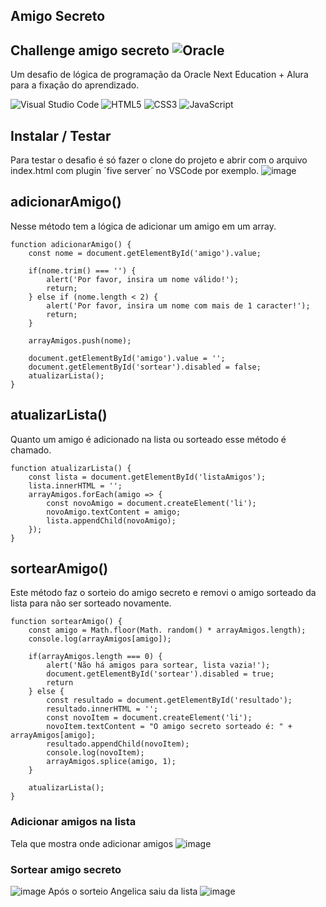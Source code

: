 ## Amigo Secreto
## Challenge amigo secreto ![Oracle](https://img.shields.io/badge/Oracle-F80000?style=for-the-badge&logo=oracle&logoColor=white)
Um desafio de lógica de programação da Oracle Next Education + Alura para a fixação do aprendizado.

![Visual Studio Code](https://img.shields.io/badge/Visual%20Studio%20Code-0078d7.svg?style=for-the-badge&logo=visual-studio-code&logoColor=white)
![HTML5](https://img.shields.io/badge/html5-%23E34F26.svg?style=for-the-badge&logo=html5&logoColor=white)
![CSS3](https://img.shields.io/badge/css3-%231572B6.svg?style=for-the-badge&logo=css3&logoColor=white)
![JavaScript](https://img.shields.io/badge/javascript-%23323330.svg?style=for-the-badge&logo=javascript&logoColor=%23F7DF1E)
## Instalar / Testar
Para testar o desafio é só fazer o clone do projeto e abrir com o arquivo index.html com plugin ´five server´ no VSCode por exemplo.
![image](https://github.com/user-attachments/assets/67f2f3cf-a7a0-4e9f-b11f-42ebbcebb09e)

## adicionarAmigo()
Nesse método tem a lógica de adicionar um amigo em um array.
```bach
function adicionarAmigo() {
    const nome = document.getElementById('amigo').value;
    
    if(nome.trim() === '') {
        alert('Por favor, insira um nome válido!');
        return;
    } else if (nome.length < 2) {
        alert('Por favor, insira um nome com mais de 1 caracter!');
        return;
    }

    arrayAmigos.push(nome);

    document.getElementById('amigo').value = '';
    document.getElementById('sortear').disabled = false;
    atualizarLista();
}
```
## atualizarLista()
Quanto um amigo é adicionado na lista ou sorteado esse método é chamado.
```bach
function atualizarLista() {
    const lista = document.getElementById('listaAmigos');
    lista.innerHTML = '';
    arrayAmigos.forEach(amigo => {
        const novoAmigo = document.createElement('li');
        novoAmigo.textContent = amigo;
        lista.appendChild(novoAmigo);
    });
}
```
## sortearAmigo()
Este método faz o sorteio do amigo secreto e removi o amigo sorteado da lista para não ser sorteado novamente.
```bach
function sortearAmigo() {
    const amigo = Math.floor(Math. random() * arrayAmigos.length);
    console.log(arrayAmigos[amigo]);
    
    if(arrayAmigos.length === 0) {
        alert('Não há amigos para sortear, lista vazia!');
        document.getElementById('sortear').disabled = true;
        return
    } else {
        const resultado = document.getElementById('resultado');
        resultado.innerHTML = '';
        const novoItem = document.createElement('li');
        novoItem.textContent = "O amigo secreto sorteado é: " + arrayAmigos[amigo];
        resultado.appendChild(novoItem);
        console.log(novoItem);
        arrayAmigos.splice(amigo, 1);
    }

    atualizarLista();
}
```
### Adicionar amigos na lista
Tela que mostra onde adicionar amigos
![image](https://github.com/user-attachments/assets/997439e1-0ba4-46cc-a929-1c2e1259e6ec)

### Sortear amigo secreto
![image](https://github.com/user-attachments/assets/7c8f278c-5cea-45e5-88fc-b0566ed31d89)
Após o sorteio Angelica saiu da lista
![image](https://github.com/user-attachments/assets/96a1189f-e297-4a1b-ba63-8e24854864ce)


